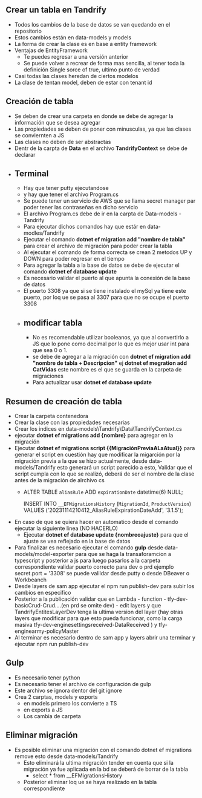 ## Crear un tabla en Tandrify
- Todos los cambios de la base de datos se van quedando en el repositorio
- Estos cambios están en data-models y models
- La forma de crear la clase es en base a entity framework
- Ventajas de EntityFramework
  - Te puedes regresar a una versión anterior
  - Se puede volver a recrear de forma mas sencilla, al tener toda la definición Single sorce of true, ultimo punto de verdad
- Casi todas las clases heredan de ciertos modelos
- La clase de tentan model, deben de estar con tenant id

## Creación de tabla
- Se deben de crear una carpeta en donde se debe de agregar la información que se desea agregar
- Las propiedades se deben de poner con minusculas, ya que las clases se conviernten a JS
- Las clases no deben de ser abstractas
- Dentr de la carpta de **Data** en el archivo **TandrifyContext** se debe de declarar 
- ## Terminal
  - Hay que tener putty ejecutandose
  - y hay que tener el archivo Program.cs
  - Se puede tener un servicio de AWS que se llama secret manager par poder tener las contraseñas en dicho servicio
  - El archivo Program.cs debe de ir en la carpta de Data-models - Tandrify 
  - Para ejecutar dichos comandos hay que estár en data-modles/Tandrify
  - Ejecutar el comando **dotnet ef migration add "nombre de tabla"** para crear el archivo de migración para poder crear la tabla
  - Al ejecutar el comando de forma correcta se crean 2 metodos UP y DOWN para poder regresar en el tiempo 
  - Para agregar la tabla a la base de datos se debe de ejecutar el comando **dotnet ef database update**
  - Es necesario validar el puerto al que apunta la conexión de la base de datos
  - El puerto 3308 ya que si se tiene instalado el mySql ya tiene este puerto, por loq ue se pasa al 3307 para que no se ocupe el puerto 3308
  - ## modificar tabla
    - No es recomendable utilizar booleanos, ya que al convertirlo a JS que lo pone como decimal por lo que es mejor usar int para que sea 0 o 1.
    - se debe de agregar a la migración con **dotnet ef migration add "nombre de tabla + Descripcion"** ej **dotnet ef megration add CatVidas** este nombre es el que se guarda en la carpeta de migraciones
    - Para actualizar usar **dotnet ef database update**
## Resumen de creación de tabla
- Crear la carpeta contenedora
- Crear la clase con las propiedades necesarias
- Crear los indices en data-models\Tandrify\Data\TandrifyContext.cs
- ejecutar **dotnet ef migrations add {nombre}** para agregar en la migración
- Ejecutar **dotnet ef migrations script {{MigraciónPreviaALaAtual}}** para generar el script en cuestión hay que modificar la migarción por la migración previa a la que se hizo actualmente, desde data-models/Tandrify esto generará un script parecido a esto, Validar que el script cumpla con lo que se realizó, deberá de ser el nombre de la clase antes de la migración de alrchivo cs
  - ALTER TABLE `aliasRule` ADD `expirationDate` datetime(6) NULL;

    INSERT INTO `__EFMigrationsHistory` (`MigrationId`, `ProductVersion`)
    VALUES ('20231114210412_AliasRuleExpirationDateAdd', '3.1.5');
- En caso de que se quiera hacer en automatico desde el comando ejecutar la siguiente linea (NO HACERLO)
  - Ejecutar **dotnet ef database update {nombreoajuste}** para que el ajuste se vea reflejado en la base de datos
- Para finalizar es necesario ejecutar el comando **gulp** desde data-models/model-exporter para que se haga la transaforamcion a typescript y posterior a js para luego pasarlos a la carpeta correspondiente validar puerto correcto para dev o prd ejemplo secret.port = '3308' se puede valildar desde putty o desde DBeaver o Workbeanch
- Desde layers de sam app ejecutar el npm run publish-dev para subir los cambios en especifico
- Posterior a la publicación validar que en Lambda - function - tfy-dev-basicCrud-Crud....(en prd se omite dev) - edit layers y que TandrifyEntitesLayerDev tenga la ultima version del layer (hay otras layers que modificar para que esto pueda funcionar, como la carga masiva tfy-dev-enginesettingsreceived-DataReceived ) y tfy-enginearmy-policyMaster
- Al terminar es necesario dentro de sam app y layers abrir una terminar y ejecutar npm run publish-dev

## Gulp
- Es necesario tener python
- Es necesario tener el archivo de configuración de gulp
- Este archivo se ignora dentor del git ignore
- Crea 2 carptas, models y exports
  - en models primero los convierte a TS
  - en exports a JS
  - Los cambia de carpeta

## Eliminar migración
- Es posible eliminar una migración con el comando dotnet ef migrations remove esto desde data-models/Tandrify
  - Esto eliminará la ultima migración tender en cuenta que si la migración ya fue aplicada en la bd se deberá de borrar de la tabla 
    - select * from __EFMigrationsHistory
  - Posterior eliminar loq ue se haya realizado en la tabla correspondiente